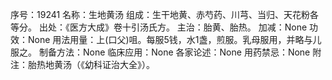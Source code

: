 序号：19241
名称：生地黄汤
组成：生干地黄、赤芍药、川芎、当归、天花粉各等分。
出处：《医方大成》卷十引汤氏方。
主治：胎黄、胎热。
加减：None
功效：None
用法用量：上(口父)咀。每服5钱，水1盏，煎服。乳母服用，并略与儿服之。
制备方法：None
临床应用：None
各家论述：None
用药禁忌：None
附注：胎热地黄汤（《幼科证治大全》）。
